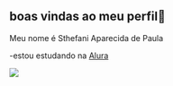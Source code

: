 ## boas vindas ao meu perfil💋

Meu nome é Sthefani Aparecida de Paula

-estou estudando na [Alura](https://www.alura.com.br/)



![]( https://media1.tenor.com/m/Aind6W80t_4AAAAC/cat-kitty.gif)
